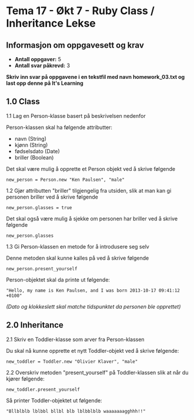 Tema 17 - Økt 7 - Ruby Class / Inheritance Lekse
================================================

## Informasjon om oppgavesett og krav

- **Antall oppgaver:** 5
- **Antall svar påkrevd:** 3

**Skriv inn svar på oppgavene i en tekstfil med navn homework_03.txt og last opp denne på It's Learning**

## 1.0 Class

1.1 Lag en Person-klasse basert på beskrivelsen nedenfor

Person-klassen skal ha følgende attributter:

- navn (String)
- kjønn (String)
- fødselsdato (Date)
- briller (Boolean)

Det skal være mulig å opprette et Person objekt ved å skrive følgende

    new_person = Person.new "Ken Paulsen", "male"

1.2 Gjør attributten "briller" tilgjengelig fra utsiden, slik at man kan gi personen briller ved å skrive følgende

    new_person.glasses = true

Det skal også være mulig å sjekke om personen har briller ved å skrive følgende

    new_person.glasses

1.3 Gi Person-klassen en metode for å introdusere seg selv

Denne metoden skal kunne kalles på ved å skrive følgende

    new_person.present_yourself

Person-objektet skal da printe ut følgende:

    "Hello, my name is Ken Paulsen, and I was born 2013-10-17 09:41:12 +0100"

*(Dato og klokkeslett skal matche tidspunktet da personen ble opprettet)*

## 2.0 Inheritance

2.1 Skriv en Toddler-klasse som arver fra Person-klassen

Du skal nå kunne opprette et nytt Toddler-objekt ved å skrive følgende:

    new_toddler = Toddler.new "Olivier Klaver", "male"

2.2 Overskriv metoden "present_yourself" på Toddler-klassen slik at når du kjører følgende:

    new_toddler.present_yourself

Så printer Toddler-objektet ut følgende:

    "Bllblblb lblbbl bllbl blb lblbblblb waaaaaaagghhh!!"